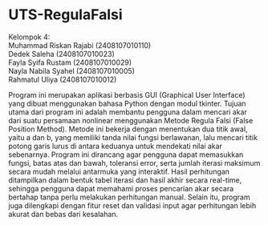 # UTS-RegulaFalsi
Kelompok 4: <br>
Muhammad Riskan Rajabi (2408107010110)  <br>
Dedek Saleha (2408107010023)  <br>
Fayla Syifa Rustam (2408107010029)  <br>
Nayla Nabila Syahel (2408107010005)  <br>
Rahmatul Uliya (2408107010012)  <br>

  Program ini merupakan aplikasi berbasis GUI (Graphical User Interface) yang dibuat menggunakan bahasa Python dengan modul tkinter. Tujuan utama dari program ini adalah membantu pengguna dalam mencari akar dari suatu persamaan nonlinear menggunakan Metode Regula Falsi (False Position Method). Metode ini bekerja dengan menentukan dua titik awal, yaitu a dan b, yang memiliki tanda nilai fungsi berlawanan, lalu mencari titik potong garis lurus di antara keduanya untuk mendekati nilai akar sebenarnya. Program ini dirancang agar pengguna dapat memasukkan fungsi, batas atas dan bawah, toleransi error, serta jumlah iterasi maksimum secara mudah melalui antarmuka yang interaktif. Hasil perhitungan ditampilkan dalam bentuk tabel iterasi dan hasil akhir secara real-time, sehingga pengguna dapat memahami proses pencarian akar secara bertahap tanpa perlu melakukan perhitungan manual. Selain itu, program juga dilengkapi dengan fitur reset dan validasi input agar perhitungan lebih akurat dan bebas dari kesalahan.
